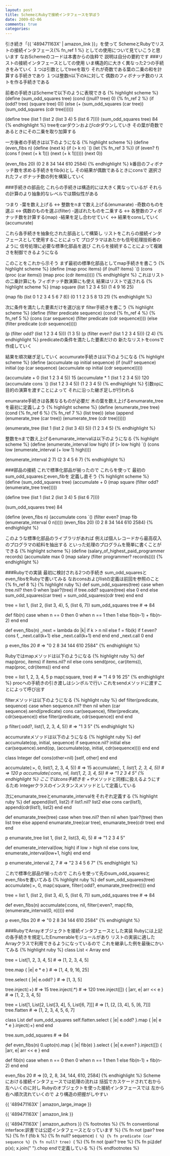 ```yaml
---
layout: post
title: SchemeとRubyで接続インタフェースを学ぼう
date: 2009-02-06
comments: true
categories:
---
```



引き続き「{{ '489471163X' | amazon_link }}」を使って
SchemeとRubyでリストの接続インタフェース{% fn_ref 1 %}
としての使用について見ていこうと思います
なおSchemeのコードは本書からの抜粋で
説明は自分の要約です
###リストの接続インタフェースとしての使用
いま構造的に大きく異なった2つの手続きをみていく
１つは引数としてtreeを取り
それが奇数である葉の二乗の和を計算する手続きであり
１つは整数n以下のkに対して
偶数のフィボナッチ数のリストを作る手続きである

前者の手続きはSchemeで以下のように表現できる
{% highlight scheme %}
 (define (sum_odd_squares tree)
       (cond ((null? tree) 0)
                  {% fn_ref 2 %}
                       (if (odd? tree) (square tree) 0))
                  (else (+ (sum_odd_squares (car tree))
                                 (sum_odd_squares (cdr tree))))))
 
 (define tree (list 1 (list 2 (list 3 4) 5 (list 6 7))))
 (sum_odd_squares tree)
 84
{% endhighlight %}
treeをcarダウンおよびcdrダウンしていき
その葉が奇数であるときにその二乗を取り加算する

一方後者の手続きは以下のようになる
{% highlight scheme %}
 (define (even_fibs n)
       (define (next k)
             (if (> k n)
                 `()
             (let {% fn_ref 3 %})
                  (if (even? f)
                       (cons f (next (+ k 1)))
                       (next (+ k 1))))))
        (next 0))
 
 (even_fibs 20)
 (0 2 8 34 144 610 2584)
{% endhighlight %}
k番目のフィボナッチ数を求める手続きをfib(k)とし
その結果が偶数であるときにconsで
選択されたフィボナッチ数の列を構築していく

###手続きの部品化
これらの手続きは構造的には大きく異なっているが
それらの計算のより抽象的なレベルでは類似性がある

つまり
-葉を数え上げる <-> 整数をnまで数え上げる(enumarate)
-奇数のものを選ぶ <-> 偶数のものを選ぶ(filter)
-選ばれたものを二乗する <-> 各整数のフィボナッチ数を計算する(map)
-結果を足し合わせていく <-> 結果をconsしていく(accumurate)

これら各手続きを抽象化された部品として構築し
リストをこれらの接続インタフェースとして使用することによって
プログラマはあたかも信号処理技術者のように
信号処理に必要な標準化部品を選び
これらを接続することによって複雑さを制御できるようになる

このことをこれから示そう
まず最初の標準化部品としてmap手続きを書こう
{% highlight scheme %}
 (define (map proc items)
        (if (null? items)
             `()
         (cons (proc (car items))
                    (map proc (cdr items)))))
{% endhighlight %}
これはリストの二乗計算にも
フィボナッチ数演算にも使え
結果はリストで返される
{% highlight scheme %}
 (map square (list 1 2 3 4 5))
 (1 4 9 16 25)
 
 (map fib (list 0 1 2 3 4 5 6 7 8))
 (0 1 1 2 3 5 8 13 21)
{% endhighlight %}

次に条件を満たした要素だけを選び出す
filter手続きを書こう
{% highlight scheme %}
 (define (filter predicate sequence)
        (cond {% fn_ref 4 %}
                 {% fn_ref 5 %}
                          (cons (car sequence)
                                  (filter predicate (cdr sequence))))
                  (else (filter predicate (cdr sequence)))))
 
 (p (filter odd? (list 1 2 3 4 5)))
 (1 3 5)
 (p (filter even? (list 1 2 3 4 5)))
 (2 4)
{% endhighlight %}
predicateの条件を満たした要素だけの
新たなリストをconsで作成していく

結果を順次継ぎ足していく
accumurate手続きは以下のようになる
{% highlight scheme %}
 (define (accumulate op initial sequence)
         (if (null? sequence)
               initial
              (op (car sequence)
                     (accumulate op initial (cdr sequence)))))
 
 (accumulate + 0 (list 1 2 3 4 5))
 15
 (accumulate * 1 (list 1 2 3 4 5))
 120
 (accumulate cons `() (list 1 2 3 4 5))
 (1 2 3 4 5)
{% endhighlight %}
引数opに目的の演算を渡すことによって
それに沿った継ぎ足しが行われる

enumarate手続きは各異なるものが必要だ
木の葉を数え上げるenumarate_treeを最初に定義しよう
{% highlight scheme %}
 (define (enumerate_tree tree)
        (cond {% fn_ref 6 %}
                 {% fn_ref 7 %} (list tree))
                 (else (append (enumerate_tree (car tree))
                                          (enumerate_tree (cdr tree))))))
 
 (enumerate_tree (list 1 (list 2 (list 3 4)) 5))
 (1 2 3 4 5)
{% endhighlight %}

整数をnまで数え上げるenumarate_intervalは以下のようになる
{% highlight scheme %}
 (define (enumerate_interval low high)
         (if (> low high)
              `()
              (cons low (enumerate_interval (+ low 1) high))))
 
 (enumerate_interval 2 7)
 (2 3 4 5 6 7)
{% endhighlight %}

###部品の接続
これで標準化部品が揃ったので
これらを使って
最初のsum_odd_squaresとeven_fibを
定義し直そう
{% highlight scheme %}
  (define (sum_odd_squares tree)
        (accumulate +
             0
             (map square
                      (filter odd?
                            (enumerate_tree tree)))))
  
  (define tree (list 1 (list 2 (list 3 4) 5 (list 6 7))))
  
  (sum_odd_squares tree)
  84
  
  (define (even_fibs n)
       (accumulate cons
            `()
             (filter even?
                    (map fib
                           (enumerate_interval 0 n)))))
  (even_fibs 20)
  (0 2 8 34 144 610 2584)
{% endhighlight %}

このような標準化部品のライブラリがあれば
例えば個人レコードから最高収入のプログラマの給料を抽出する
といった処理のプログラムを簡単に書くことができる
{% highlight scheme %}
 (define (salary_of_highest_paid_programmer records)
         (accumulate max
                  0
                  (map salary
                          (filter programmer? records))))
{% endhighlight %}

###Rubyでの実装
最初に検討される2つの手続き
sum_odd_squaresとeven_fibsをRubyで書いてみる
なおconsおよびlistの定義は前回を参照のこと{% fn_ref 8 %}
{% highlight ruby %}
 def sum_odd_squares(tree)
   case
   when tree.nil? then 0
   when !pair?(tree)
     if tree.odd?
       square(tree)
     else
       0
     end
   else
     sum_odd_squares(car tree) + sum_odd_squares(cdr tree)
   end
 end
 
 tree = list 1, (list 2, (list 3, 4), 5, (list 6, 7))
 sum_odd_squares tree # => 84
 
 def fib(n)
   case
   when n == 0 then 0
   when n == 1 then 1
   else
     fib(n-1) + fib(n-2)
   end
 end
 
 def even_fibs(n)
   _next = lambda do |k|
     if k > n
       nil
     else
       f = fib(k)
       if f.even?
         cons f, _next.call(k+1)
       else
         _next.call(k+1)
       end
     end
   end
   _next.call 0
 end
 
 p even_fibs 20 # => "0 2 8 34 144 610 2584"
{% endhighlight %}

Rubyではmapメソッドは以下のようになる
{% highlight ruby %}
 def map(proc, items)
   if items.nil?
     nil
   else
     cons send(proc, car(items)), map(proc, cdr(items))
   end
 end
 
 tree = list 1, 2, 3, 4, 5
 p map(:square, tree) # => "1 4 9 16 25"
{% endhighlight %}
procへの手続きの引き渡しはシンボルで行い
これをsendメソッドに渡すことによって呼び出す

filterメソッドは以下のようになる
{% highlight ruby %}
 def filter(predicate, sequence)
   case
   when sequence.nil? then nil
   when (car sequence).send(predicate)
     cons car(sequence), filter(predicate, cdr(sequence))
   else
     filter(predicate, cdr(sequence))
   end
 end
 
 p filter(:odd?, list(1, 2, 3, 4, 5)) # => "1 3 5"
{% endhighlight %}

accumurateメソッドは以下のようになる
{% highlight ruby %}
 def accumulate(op, initial, sequence)
   if sequence.nil?
     initial
   else
     car(sequence).send(op, (accumulate(op, initial, cdr(sequence))))
   end
 end
 
 class Integer
   def cons(other=nil)
     [self, other]
   end
 end
 
 accumulate(:+, 0, list(1, 2, 3, 4, 5)) # => 15
 accumulate(:*, 1, list(1, 2, 3, 4, 5)) # => 120
 p accumulate(:cons, nil, list(1, 2, 3, 4, 5)) # => "1 2 3 4 5"
{% endhighlight %}
ここではcons手続きを
 +や*メソッドと同様に扱えるようにするため
Integerクラスのインスタンスメソッドとして定義している

次にenumarate_treeとenumarate_intervalをそれぞれ定義する
{% highlight ruby %}
 def append(list1, list2)
   if list1.nil?
     list2
   else
     cons car(list1), append(cdr(list1), list2)
   end
 end
 
 def enumarate_tree(tree)
   case
   when tree.nil? then nil
   when !pair?(tree) then list tree
   else
     append enumarate_tree(car tree), enumarate_tree(cdr tree)
   end
 end
 
 p enumarate_tree list 1, (list 2, list(3, 4), 5) # => "1 2 3 4 5"
 
 def enumerate_interval(low, high)
   if low > high
     nil
   else
     cons low, enumerate_interval(low+1, high)
   end
 end
 
 p enumerate_interval 2, 7 # => "2 3 4 5 6 7"
{% endhighlight %}

これで標準化部品が揃ったので
これらを使って先のsum_odd_squaresとeven_fibsを書いてみる
{% highlight ruby %}
 def sum_odd_squares(tree)
   accumulate(:+, 0, map(:square, filter(:odd?, enumarate_tree(tree))))
 end
 
 tree = list 1, (list 2, (list 3, 4), 5, (list 6, 7))
 sum_odd_squares tree # => 84
 
 def even_fibs(n)
   accumulate(:cons, nil, filter(:even?, map(:fib, (enumerate_interval(0, n)))))
 end
 
 p even_fibs 20 # => "0 2 8 34 144 610 2584"
{% endhighlight %}

###RubyでArrayオブジェクトを接続インタフェースとした実装
Rubyには上記の各手続きを規定したEnumerableモジュールがあり
リストの実装に適したArrayクラスで利用できるようになっているので
これを継承した例を最後にかいてみる
{% highlight ruby %}
 class List < Array
 end
 
 tree = List[1, 2, 3, 4, 5] # => [1, 2, 3, 4, 5]
 
 tree.map { |e| e * e } # => [1, 4, 9, 16, 25]
 
 tree.select { |e| e.odd? } # => [1, 3, 5]
 
 tree.inject(:+) # => 15
 tree.inject(:*) # => 120
 tree.inject([]) { |arr, e| arr << e } # => [1, 2, 3, 4, 5]
 
 tree = List[1, List[2, List[3, 4], 5, List[6, 7]]] # => [1, [2, [3, 4], 5, [6, 7]]]
 tree.flatten # => [1, 2, 3, 4, 5, 6, 7]
 
 class List
   def sum_odd_squares
     self.flatten.select { |e| e.odd? }.map { |e| e * e  }.inject(:+)
   end
 end
 
 tree.sum_odd_squares # => 84
 
 def even_fibs(n)
   0.upto(n).map { |e| fib(e) }.select { |e| e.even? }.inject([]) { |arr, e| arr << e }
 end
 
 def fib(n)
   case
   when n == 0 then 0
   when n == 1 then 1
   else
     fib(n-1) + fib(n-2)
   end
 end
 
 even_fibs 20 # => [0, 2, 8, 34, 144, 610, 2584]
{% endhighlight %}
Schemeにおける接続インタフェースでは処理の流れは
括弧でカスケードされて右から左へいくのに対し
Rubyのオブジェクトを使った接続インタフェースでは
左から右へ順次流れていくので
より構造の把握がしやすい

{{ '489471163X' | amazon_large_image }}

{{ '489471163X' | amazon_link }}

{{ '489471163X' | amazon_authors }}
{% footnotes %}
   {% fn conventional interface:訳書では公認インタフェースとなっています %}
   {% fn not (pair? tree %}
   {% fn f (fib k %}
   {% fn null? sequence) `( %}
   {% fn predicate (car sequence %}
   {% fn null? tree) `( %}
   {% fn not (pair? tree %}
   {% fn pはdef p(x); x.join(" ").chop endで定義している %}
{% endfootnotes %}
